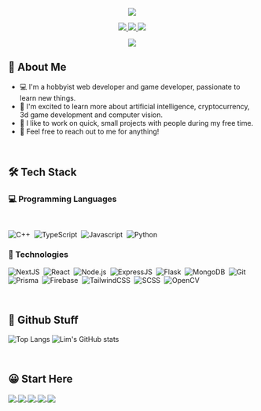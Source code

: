 <p align="center">
	<img src="Hello There!.png">
</p>

<p align="center">
	<a href="https://discord.com/users/974579792248700938/">
		<img src="https://img.shields.io/badge/Discord-7289d9?style=for-the-badge&logo=discord&logoColor=white" />
	</a>
	<a href="mailto:limweijen96@gmail.com">
		<img src="https://img.shields.io/badge/Gmail-D14836?style=for-the-badge&logo=gmail&logoColor=white" />
	</a>
  <a href="https://www.instagram.com/limweijen96/">
		<img src="https://img.shields.io/badge/Instagram-8a3ab9?style=for-the-badge&logo=instagram&logoColor=white" />
	</a>
</p>

<p align="center">
	<img src="https://komarev.com/ghpvc/?username=limweijen&color=blueviolet&style=flat-square&label=Profile+Views" />
</p>

<h2>👋&nbsp;About Me</h2>

- 💻&nbsp;I'm a hobbyist web developer and game developer, passionate to learn new things.
- 🌱&nbsp;I'm excited to learn more about artificial intelligence, cryptocurrency, 3d game development and computer vision.
- 🧩&nbsp;I like to work on quick, small projects with people during my free time.
- 💬&nbsp;Feel free to reach out to me for anything!

<br>

<h2>🛠&nbsp;Tech Stack</h2>
<h3>💻&nbsp;Programming Languages</h3>
<br>

![C++](https://img.shields.io/badge/-C++-05122A?style=flat&logo=C%2B%2B&logoColor=00599C)&nbsp;
![TypeScript](https://img.shields.io/badge/-TypeScript-05122A?style=flat&logo=typescript)&nbsp;
![Javascript](https://img.shields.io/badge/-Javascript-05122A?style=flat&logo=javascript)&nbsp;
![Python](https://img.shields.io/badge/-Python-05122A?style=flat&logo=python)&nbsp;

<h3>🚀&nbsp;Technologies</h3>

![NextJS](https://img.shields.io/badge/-NextJS-05122A?style=flat&logo=next.js)&nbsp;
![React](https://img.shields.io/badge/-React-05122A?style=flat&logo=react)&nbsp;
![Node.js](https://img.shields.io/badge/-Node.js-05122A?style=flat&logo=node.js)&nbsp;
![ExpressJS](https://img.shields.io/badge/-ExpressJS-05122A?style=flat&logo=express)&nbsp;
![Flask](https://img.shields.io/badge/-Flask-05122A?style=flat&logo=flask)&nbsp;
![MongoDB](https://img.shields.io/badge/-MongoDB-05122A?style=flat&logo=mongodb)&nbsp;
![Git](https://img.shields.io/badge/-Git-05122A?style=flat&logo=git)&nbsp;
![Prisma](https://img.shields.io/badge/-Prisma-05122A?style=flat&logo=prisma)&nbsp;
![Firebase](https://img.shields.io/badge/-Firebase-05122A?style=flat&logo=firebase)&nbsp;
![TailwindCSS](https://img.shields.io/badge/-TailwindCSS-05122A?style=flat&logo=tailwindcss)&nbsp;
![SCSS](https://img.shields.io/badge/-SCSS-05122A?style=flat&logo=sass)&nbsp;
![OpenCV](https://img.shields.io/badge/-OpenCV-05122A?style=flat&logo=opencv)&nbsp;

<br>

<h2>📕&nbsp;Github Stuff</h2>

![Top Langs](https://github-readme-stats.vercel.app/api/top-langs/?username=limweijen&theme=github_dark)
![Lim's GitHub stats](https://github-readme-stats.vercel.app/api?username=limweijen&count_private=true&show_icons=true&theme=github_dark)

<br>

<h2>😀&nbsp;Start Here</h2>
<a href="https://github.com/LimWeiJen/portfolio">
  <img align="center" src="https://github-readme-stats.vercel.app/api/pin/?username=limweijen&repo=portfolio&theme=github_dark" />
</a>
<a href="https://github.com/LimWeiJen/route-in">
  <img align="center" src="https://github-readme-stats.vercel.app/api/pin/?username=limweijen&repo=route-in&theme=github_dark" />
</a>
<a href="https://github.com/LimWeiJen/wallet-mate">
  <img align="center" src="https://github-readme-stats.vercel.app/api/pin/?username=limweijen&repo=wallet-mate&theme=github_dark" />
</a>
<a href="https://github.com/LimWeiJen/start-today">
  <img align="center" src="https://github-readme-stats.vercel.app/api/pin/?username=limweijen&repo=start-today&theme=github_dark" />
</a>
<a href="https://github.com/LimWeiJen/wordle-with-a-twist">
  <img align="center" src="https://github-readme-stats.vercel.app/api/pin/?username=limweijen&repo=wordle-with-a-twist&theme=github_dark" />
</a>
